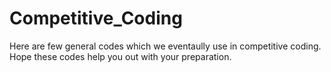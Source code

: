 # Competitive_Coding
Here are few general codes which we eventaully use in competitive coding.
Hope these codes help you out with your preparation.
